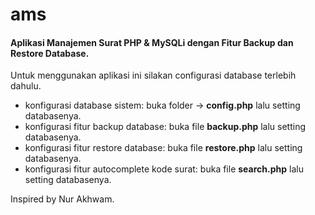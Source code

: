 # ams

<h4>Aplikasi Manajemen Surat PHP & MySQLi dengan Fitur Backup dan Restore Database.</h4>

Untuk menggunakan aplikasi ini silakan configurasi database terlebih dahulu.

- konfigurasi database sistem: buka folder -> <b>config.php</b> lalu setting databasenya.
- konfigurasi fitur backup database: buka file <b>backup.php</b> lalu setting databasenya.
- konfigurasi fitur restore database: buka file <b>restore.php</b> lalu setting databasenya.
- konfigurasi fitur autocomplete kode surat: buka file <b>search.php</b> lalu setting databasenya.

Inspired by Nur Akhwam.
